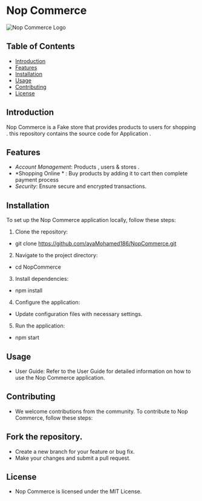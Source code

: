 # Nop Commerce

![Nop Commerce Logo](https://www.google.com/imgres?imgurl=https%3A%2F%2Fwww.nopcommerce.com%2Fimages%2FnopLogos%2FnopCommerce%2Fnopcommerce_full_logo.png&tbnid=6CU4WQLIjv1dSM&vet=12ahUKEwissNuTxKWDAxVnnCcCHQnHA_4QMygAegQIARBO..i&imgrefurl=https%3A%2F%2Fwww.nopcommerce.com%2Fen%2Fbranding&docid=C8etrXKXUT-EwM&w=1000&h=167&q=Nopcommerce%20logo&ved=2ahUKEwissNuTxKWDAxVnnCcCHQnHA_4QMygAegQIARBO.jpg)

## Table of Contents

- [Introduction](#introduction)
- [Features](#features)
- [Installation](#installation)
- [Usage](#usage)
- [Contributing](#contributing)
- [License](#license)

## Introduction

Nop Commerce is a Fake store that provides products to users for shopping . this repository contains the source code for Application .

## Features

- *Account Management*: Products , users & stores .
- *Shopping Online * : Buy products by adding it to cart then complete payment process
- *Security*: Ensure secure and encrypted transactions.

## Installation

To set up the Nop Commerce application locally, follow these steps:

1. Clone the repository:
*   git clone https://github.com/ayaMohamed186/NopCommerce.git
2. Navigate to the project directory:
*   cd NopCommerce
3. Install dependencies:
*   npm install
4. Configure the application:

* Update configuration files with necessary settings.
5. Run the application:
*   npm start

## Usage
* User Guide: Refer to the User Guide for detailed information on how to use the Nop Commerce application.

## Contributing
* We welcome contributions from the community. To contribute to Nop Commerce, follow these steps:

## Fork the repository.
* Create a new branch for your feature or bug fix.
* Make your changes and submit a pull request.

## License
* Nop Commerce is licensed under the MIT License.
